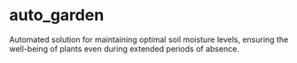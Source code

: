 # auto_garden
Automated solution for maintaining optimal soil moisture levels, ensuring the well-being of plants even during extended periods of absence.
